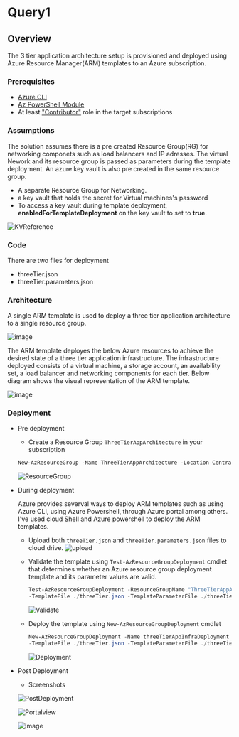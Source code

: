 # Query1
## Overview

The 3 tier application architecture setup is provisioned and deployed using Azure Resource Manager(ARM) templates to an Azure subscription.

### Prerequisites
- [Azure CLI](https://docs.microsoft.com/en-us/cli/azure/install-azure-cli-windows?view=azure-cli-latest#install-or-update)
- [Az PowerShell Module](https://docs.microsoft.com/en-us/powershell/azure/install-az-ps?view=azps-2.7.0#install-the-azure-powershell-module-1)
- At least ["Contributor"](https://docs.microsoft.com/en-us/azure/role-based-access-control/built-in-roles#contributor) role in the target subscriptions

### Assumptions
The solution assumes there is a pre created Resource Group(RG) for networking componets such as load balancers and IP adresses. The virtual Nework and its resource group is passed as parameters during the template deployment. An azure key vault is also pre created in the same resource group.

- A separate Resource Group for Networking.
- a key vault that holds the secret for Virtual machines's password
- To access a key vault during template deployment, **enabledForTemplateDeployment** on the key vault to set to **true**.

![KVReference](https://user-images.githubusercontent.com/13200163/145159150-6f241502-3616-4a7e-b86f-c091b3f98626.png)

### Code 
There are two files for deployment
- threeTier.json
- threeTier.parameters.json

### Architecture
A single ARM template is used to deploy a three tier application architecture to a single resource group.

![image](https://user-images.githubusercontent.com/13200163/145585460-6cdf628c-db7b-48ef-8727-18eed0d4dbc0.png)

The ARM template deployes the below Azure resources to achieve the desired state of a three tier application infrastructure. The infrastructure deployed consists of a
virtual machine, a storage account, an availability set, a load balancer and networking components for each tier. 
Below diagram shows the visual representation of the ARM template.

![image](https://user-images.githubusercontent.com/13200163/145711895-ca08750a-9d67-41b4-806b-d19fc15cc89f.png)

### Deployment

  - Pre deployment
    - Create a Resource Group `ThreeTierAppArchitecture` in your subscription
    
    ```PowerShell
    New-AzResourceGroup -Name ThreeTierAppArchitecture -Location CentralIndia
    ```
    ![ResourceGroup](https://user-images.githubusercontent.com/13200163/145163827-4008408c-6f51-4ffd-801c-d3b1658fa124.png)
    
  - During deployment
  
    Azure provides severval ways to deploy ARM templates such as using Azure CLI, using Azure Powershell, through Azure portal among others. 
    I've used cloud Shell and Azure powershell to deploy the ARM templates.
    - Upload both `threeTier.json` and `threeTier.parameters.json` files to cloud drive.
      ![upload](https://user-images.githubusercontent.com/13200163/145169955-342c4580-4945-4700-bec5-0e6a561fe515.png)
      
    - Validate the template using `Test-AzResourceGroupDeployment` cmdlet that determines whether an Azure resource group deployment template and its parameter values are       valid. 
      ``` PowerShell
      Test-AzResourceGroupDeployment -ResourceGroupName "ThreeTierAppArchitecture" `
      -TemplateFile ./threeTier.json -TemplateParameterFile ./threeTier.parameters.json.json"
      ```
      ![Validate](https://user-images.githubusercontent.com/13200163/145169700-6f7b319f-61c5-41a3-8e14-c323122f9c9d.png)
      
    - Deploy the template using `New-AzResourceGroupDeployment` cmdlet
      ``` PowerShell
      New-AzResourceGroupDeployment -Name threeTierAppInfraDeployment -ResourceGroupName "ThreeTierAppArchitecture" `
      -TemplateFile ./threeTier.json -TemplateParameterFile ./threeTier.parameters.json.json"
      ```
      ![Deployment](https://user-images.githubusercontent.com/13200163/145711486-ef284daa-ba54-452a-9f8c-6e2236a938cd.png)

      
   - Post Deployment
   
      - Screenshots
      
     ![PostDeployment](https://user-images.githubusercontent.com/13200163/145176683-4dd58a91-7665-4373-9938-1c1ee3180fb6.png)
     
     ![Portalview](https://user-images.githubusercontent.com/13200163/145177071-47640b75-64e1-4794-ba66-a2ca57c089bd.png)
     
     ![image](https://user-images.githubusercontent.com/13200163/145197625-50cd5025-d9b4-4a8b-b279-4d60e3098208.png)




      




    
    
    
    

  

